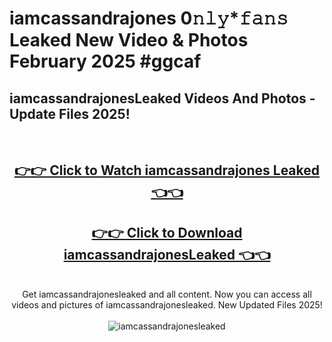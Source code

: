 # iamcassandrajones 0𝚗𝚕𝚢*𝚏𝚊𝚗𝚜 Leaked New Video & Photos February 2025 #ggcaf

<h2>iamcassandrajonesLeaked Videos And Photos - Update Files 2025!</h2>
<br>
<div align="center">
<h2><a href="https://mediaupload.pro?title=iamcassandrajones&ref=11F" rel="nofollow">👉👉 Click to Watch iamcassandrajones Leaked 👈👈</a></h2>
<h2><a href="https://mediaupload.pro?title=iamcassandrajones&ref=11F" rel="nofollow">👉👉 Click to Download iamcassandrajonesLeaked 👈👈</a></h2>
<br>
Get iamcassandrajonesleaked and all content. Now you can access all videos and pictures of iamcassandrajonesleaked. New Updated Files 2025!
<br>
<br>
<a href="https://mediaupload.pro?title=iamcassandrajones&ref=11F" rel="nofollow" data-target="animated-image.originalLink"><img src="https://i.ibb.co/Gkj2r4b/banner.png" alt="iamcassandrajonesleaked" style="max-width: 100%; display: inline-block;" data-target="animated-image.originalImage"></a>
</div>
<br>

